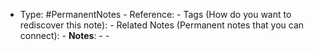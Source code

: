 
- Type: #PermanentNotes
		- Reference:
			- Tags (How do you want to rediscover this note):
			- Related Notes (Permanent notes that you can connect):
		- **Notes**:
			-
			-